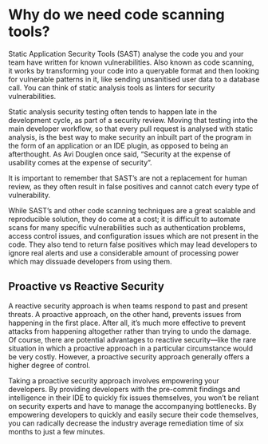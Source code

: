 # Why do we need code scanning tools?

Static Application Security Tools (SAST) analyse the code you and your team have written for known vulnerabilities. Also known as code scanning, it works by transforming your code into a queryable format and then looking for vulnerable patterns in it, like sending unsanitised user data to a database call. You can think of static analysis tools as linters for security vulnerabilities.  

Static analysis security testing often tends to happen late in the development cycle, as part of a security review. Moving that testing into the main developer workflow, so that every pull request is analysed with static analysis, is the best way to make security an inbuilt part of the program in the form of an application or an IDE plugin, as opposed to being an afterthought. As Avi Douglen once said, “Security at the expense of usability comes at the expense of security”.

It is important to remember that SAST’s are not a replacement for human review, as they often result in false positives and cannot catch every type of vulnerability.

While SAST’s and other code scanning techniques are a great scalable and reproducible solution, they do come at a cost; it is difficult to automate scans for many specific vulnerabilities such as authentication problems, access control issues, and configuration issues which are not present in the code. They also tend to return false positives which may lead developers to ignore real alerts and use a considerable amount of processing power which may dissuade developers from using them.

## Proactive vs Reactive Security

A reactive security approach is when teams respond to past and present threats. A proactive approach, on the other hand, prevents issues from happening in the first place. After all, it’s much more effective to prevent attacks from happening altogether rather than trying to undo the damage. Of course, there are potential advantages to reactive security—like the rare situation in which a proactive approach in a particular circumstance would be very costly. However, a proactive security approach generally offers a higher degree of control.

Taking a proactive security approach involves empowering your developers. By providing developers with the pre-commit findings and intelligence in their IDE to quickly fix issues themselves, you won’t be reliant on security experts and have to manage the accompanying bottlenecks. By empowering developers to quickly and easily secure their code themselves, you can radically decrease the industry average remediation time of six months to just a few minutes.
